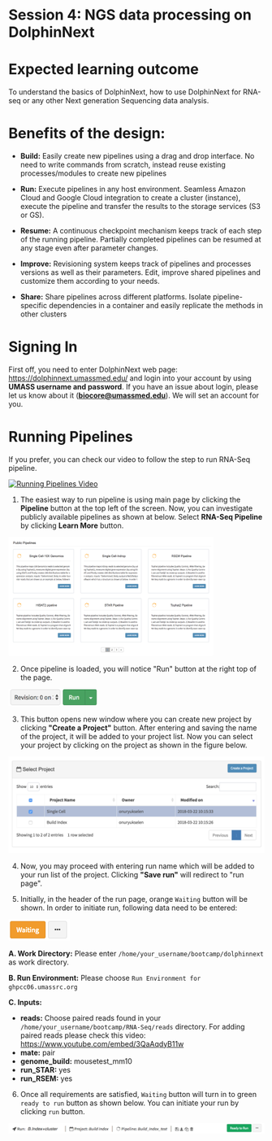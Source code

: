 Session 4: NGS data processing on DolphinNext
========

Expected learning outcome
========

To understand the basics of DolphinNext, how to use DolphinNext for RNA-seq or any other Next generation Sequencing data analysis.

Benefits of the design:
========

* **Build:** Easily create new pipelines using a drag and drop interface. No need to write commands from scratch, instead reuse existing processes/modules to create new pipelines

* **Run:** Execute pipelines in any host environment. Seamless Amazon Cloud and Google Cloud integration to create a cluster (instance), execute the pipeline and transfer the results to the storage services (S3 or GS).

* **Resume:** A continuous checkpoint mechanism keeps track of each step of the running pipeline. Partially completed pipelines can be resumed at any stage even after parameter changes.

* **Improve:** Revisioning system keeps track of pipelines and processes versions as well as their parameters. Edit, improve shared pipelines and customize them according to your needs.

* **Share:** Share pipelines across different platforms. Isolate pipeline-specific dependencies in a container and easily replicate the methods in other clusters


Signing In
==========

First off, you need to enter DolphinNext web page: https://dolphinnext.umassmed.edu/ and login into your account by using **UMASS username and password**. If you have an issue about login, please let us know about it (**biocore@umassmed.edu**). We will set an account for you.


Running Pipelines
=================

If you prefer, you can check our video to follow the step to run RNA-Seq pipeline.

[![Running Pipelines Video](https://raw.githubusercontent.com/UMMS-Biocore/dolphinnext/master/docs/dolphinNext/dolphinnext_images/youtube-overview.png)](https://www.youtube.com/embed/gaq_LwewFPA)

1. The easiest way to run pipeline is using main page by clicking the **Pipeline** button at the top left of the screen. Now, you can investigate publicly available pipelines as shown at below. Select **RNA-Seq Pipeline** by clicking **Learn More** button.

<img src="dolphinnext_images/main_page.png" width="80%">

2. Once pipeline is loaded, you will notice "Run" button at the right top of the page.


<img src="dolphinnext_images/project_runbutton.png" width="35%">


3. This button opens new window where you can create new project by clicking **"Create a Project"** button. After entering and saving the name of the project, it will be added to your project list. Now you can select your project by clicking on the project as shown in the figure below.

<img src="dolphinnext_images/project_pipeselect.png" >

4. Now, you may proceed with entering run name which will be added to your run list of the project. Clicking **"Save run"** will redirect to "run page".

5. Initially, in the header of the run page, orange ``Waiting`` button will be shown. In order to initiate run, following data need to be entered:

<img src="dolphinnext_images/run_header_waiting.png">


**A. Work Directory:**  Please enter `/home/your_username/bootcamp/dolphinnext` as work directory.
    
**B. Run Environment:** Please choose `Run Environment for ghpcc06.umassrc.org`
    
**C. Inputs:** 

* **reads:**  Choose paired reads found in your `/home/your_username/bootcamp/RNA-Seq/reads` directory. For adding paired reads please check this video: https://www.youtube.com/embed/3QaAqdyB11w
* **mate:** pair
* **genome_build:** mousetest_mm10
* **run_STAR:** yes 
* **run_RSEM:** yes 
	
6. Once all requirements are satisfied, ``Waiting`` button will turn in to green ``ready to run`` button as shown below. You can initiate your run by clicking ``run`` button. 

<img src="dolphinnext_images/run_header_ready.png">



